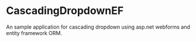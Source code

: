 # CascadingDropdownEF
An sample application for cascading dropdown using asp.net webforms and entity framework ORM.

